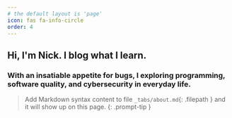 ```yaml
---
# the default layout is 'page'
icon: fas fa-info-circle
order: 4
---
```



## Hi, I'm Nick. I blog what I learn. 

### With an insatiable appetite for bugs, I exploring programming, software quality, and cybersecurity in everyday life.

> Add Markdown syntax content to file `_tabs/about.md`{: .filepath } and it will show up on this page.
{: .prompt-tip }


<!-- <style>
    body {
        background-image: url('/assets/img/miscs/grasshoppers.jpeg');
        background-repeat: repeat; /* Repeat the image */
        background-size: auto; /* Adjust as needed */
        margin: 0;
        padding: 0;
        height: 100vh; /* Full height */
        }
</style> -->